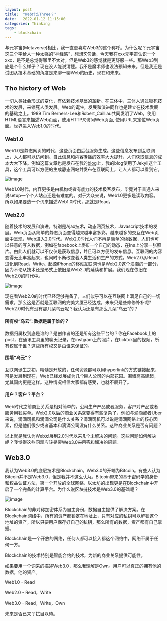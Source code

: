 ```yaml
---
layout: post
title:  "Web什么Three？"
date:   2022-01-12 11:15:00
categories: Thinking
tags:
    - blockchain
---
```


与元宇宙(Metaverse)相比，我一直更喜欢Web3的这个称呼。为什么呢？元宇宙这三个字给人一种太强的“神经感”，想想这句话，今天我在xxx元宇宙认识一个xxx，是不是总觉得哪里不太对。但是Web3的感觉就是更舒服一些。那Web3到底是个什么样子？现在没人能说清楚。我不是魔术师也没法预知未来。但是我还是试图从技术基础的角度是来聊一聊Web的历史，现在和未来。

## The history of Web
一切人类社会形式的变化，有依赖技术基础的革新。在三体中，三体人通过锁死技术的发展，来锁死人类发展。Web的诞生，发展和演进同样也是建立在技术发展的基础之上。1989 Tim Berners-Lee和Robert_Cailliau共同发明了Web，使用HTML语言来描述Web页面，使用HTTP来访问Web页面, 使用URL来定位Web页面。世界进入Web1.0的时代。

### Web1.0
Web1.0是静态网页的时代，这些页面由后台服务生成。这些信息发布到互联网上，人人都可以访问到。自此信息和内容传播的效率大大提升，人们获取信息的成本大大下降。例如这篇文章也是发布在我的[blog](https://www.aaronchen.me)上，我的blog使用了Jekyll这个工具，这个工具可以方便的生成静态网站并发布在互联网上，让人人都可以看到它。

![image]({{url}}/resources/img/yahoo-web1-0.jpeg)

Web1.0时代，内容更多是由机构或者有能力的技术极客发布，毕竟对于普通人来说setup一个个人站点还是有难度的。对于大众来说，Web1.0更多是读取内容。所以如果要选一个词来描述Web1.0时代，那就是Read。

### Web2.0
随着技术的发展和演进，特别是Ajax技术，动态网页技术，Javascript技术的发展。Web页面从简单的静态页面变得越来越丰富多彩，越来越多的交互在Web页面中呈现，Web进入2.0时代。Web2.0时代人们不再是简单的读数据，人们也可以任意的写入数据，例如在fabebook上发布一个自己的动态，在Ins上分享一张照片。由此人们就可以不仅仅是获取信息，并且可以方便的发布信息。互联网的内容变得无比丰富起来，也同时不断改变着人类生活和生产的方式。Web2.0从Read进化到Read，Write。起源iPhone的移动互联网也是Web2.0这个浪潮的一部分，因为不论从技术还是形式上依旧是Web2.0的延续和扩展。我们现在依旧在Web2.0的时代中。

![image]({{url}}/resources/img/facebook.jpeg)


现在看Web2.0的时代已经足够完备了，人们似乎可以在互联网上满足自己的一切需求，那么这是否就是互联网的完美大厦已经达成，未来只是些修修补补呢? Web2.0时代有没有那几朵乌云呢？我认为还是有那么几朵“乌云”的？

#### 所有权“乌云”: 数据是属于谁的？

数据归属权到底是谁的？是创作者的还是所有这些平台的？你在Facebook上的post，在通讯工具里的聊天记录，在instgram上的照片，在ticktok里的视频，所有权属于谁？这些所有权又是由谁来保证的。

#### 围墙“乌云”？

互联网诞生之初，精髓是开放的，任何资源都可以用hyperlink的方式链接起来，可是发展到现在，Web已经发展成为几个巨人公司的内部花园。围墙高高建起，尤其国内更是这样。这种情况相信大家都有感受，也就不展开了。

#### 用户？客户？平台？

Web时代之前商业关系是相对简单的。公司生产产品或者服务，客户对产品或者服务用钱买单。Web2.0以后的商业关系就变得有些复杂了，例如与滴滴或者Uber来说，滴滴司机和滴滴公司是什么关系？滴滴司机可以说是滴滴网络上的核心因素，但是他们很少或者基本和滴滴公司没有什么关系。这种商业关系是否有问题？

以上就是我认为Web发展到2.0时代以来几个未解决的问题。这些问题如何解决呢？我觉得这些问题应该是要Web3.0来回答和解决的问题。

## Web3.0
我认为Web3.0的底层技术是Blockchain，Web3.0的开端为Bitcoin。有些人认为Bitcoin并不是Web3.0，但是我并不这么认为。Bitcoin带来的基于密码学的身份和权益认证方法，第一个开放的全球网络。以太坊的出现更是在Blockchain中开启了一个完备的计算平台。为什么说区块链技术是Web3.0的基础呢？

![image]({{url}}/resources/img/key-eth.jpeg)


Blockchain的非对称加密体系为自主身份，数据自主提供了解决方案。在Blockchain网络中，所有的资产都锁定在地址上，只有对应的私钥可以解锁这个地址的资产，所以只要用户保存好自己的私钥，那么所有的数据，资产都有自己掌握。

Blockchain是一个开放的网络，任何人都可以接入都这个网络中，网络不属于任何一方。

Blockchain的技术特别是智能合约的技术，为新的商业关系提供可能性。

如果要用一个词来的描述Web3.0，那么我理解是Own。用户可以真正的拥有他的数据，他的资产。

Web1.0 - Read

Web2.0 - Read，Write

Web3.0 - Read，Write，Own

未来是否已来？拭目以待。